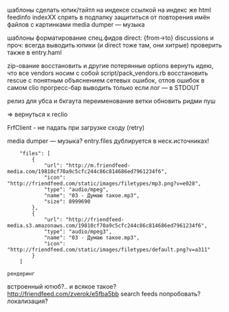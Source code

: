 шаблоны
    сделать юпик/тайтл на индексе ссылкой на индекс же
    html feedinfo
indexXX спрять в подпапку
защититься от повторения имён файлов с картинками
media dumper — музыка

шаблоны
    форматирование спец.фидов
        direct: {from->to}
        discussions и проч: всегда выводить юпики (и direct тоже там, они хитрые)
        проверить также в entry.haml

zip-ование восстановить и другие потерянные options
вернуть идею, что все vendors носим с собой
    script/pack_vendors.rb
восстановить rescue с понятным объяснением сетевых ошибок, отлов ошибок в самом clio
прогресс-бар выводить только если лог — в STDOUT

релиз для убса и бкгаута
    переименование ветки
    обновить ридми
    пуш

=> вернуться к reclio

FrfClient - не падать при загрузке сходу (retry)

media dumper — музыка?
    entry.files
    дублируется в неск.источниках!
```
    "files": [
        {
            "url": "http://m.friendfeed-media.com/19810cf70a9c5cfc244c86c814686ed7961234f6",
            "icon": "http://friendfeed.com/static/images/filetypes/mp3.png?v=e028",
            "type": "audio/mpeg",
            "name": "03 - Думаю такое.mp3",
            "size": 8999690
        },
        {
            "url": "http://friendfeed-media.s3.amazonaws.com/19810cf70a9c5cfc244c86c814686ed7961234f6",
            "type": "audio/mpeg3",
            "name": "03 - Думаю такое.mp3",
            "icon": "http://friendfeed.com/static/images/filetypes/default.png?v=a311"
        }
    ]
```
    рендеринг 


встроенный ютюб?.. и всякое такое?
    http://friendfeed.com/zverok/e5fba5bb
search feeds попробовать?
локализация?
